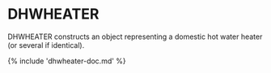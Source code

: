 # DHWHEATER

DHWHEATER constructs an object representing a domestic hot water heater (or several if identical).

{% include 'dhwheater-doc.md' %}
